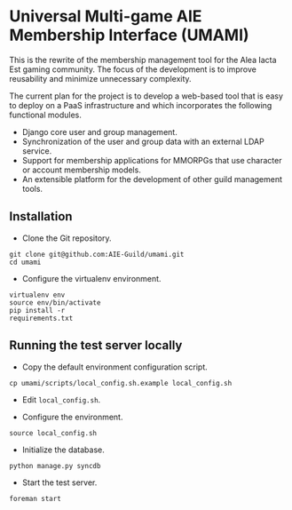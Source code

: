 # Universal Multi-game AIE Membership Interface (UMAMI)

This is the rewrite of the membership management tool for the Alea Iacta Est gaming community.  The focus of the development is to improve reusability and minimize unnecessary complexity.

The current plan for the project is to develop a web-based tool that is easy to deploy on a PaaS infrastructure and which incorporates the following functional modules.

- Django core user and group management.
- Synchronization of the user and group data with an external LDAP service.
- Support for membership applications for MMORPGs that use character or account membership models.
- An extensible platform for the development of other guild management tools.
 
## Installation

- Clone the Git repository.

```shell
git clone git@github.com:AIE-Guild/umami.git
cd umami
```

- Configure the virtualenv environment.

```shell
virtualenv env
source env/bin/activate
pip install -r 
requirements.txt
```

## Running the test server locally

- Copy the default environment configuration script.

```shell
cp umami/scripts/local_config.sh.example local_config.sh
```

- Edit `local_config.sh`.

- Configure the environment.

```shell
source local_config.sh
```

- Initialize the database.

```shell
python manage.py syncdb
```

- Start the test server.

```shell
foreman start
```



